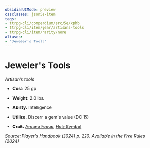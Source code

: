 ```yaml
---
obsidianUIMode: preview
cssclasses: json5e-item
tags:
- ttrpg-cli/compendium/src/5e/xphb
- ttrpg-cli/item/gear/artisans-tools
- ttrpg-cli/item/rarity/none
aliases: 
- "Jeweler's Tools"
---
```

# Jeweler's Tools
*Artisan's tools*  


- **Cost**: 25 gp
- **Weight**: 2.0 lbs.

- **Ability.** Intelligence  
- **Utilize.** Discern a gem's value (DC 15)  
- **Craft.** [Arcane Focus](Misc%20Files/CLI/compendium/items/arcane-focus-xphb.md), [Holy Symbol](Misc%20Files/CLI/compendium/items/holy-symbol-xphb.md)  

*Source: Player's Handbook (2024) p. 220. Available in the Free Rules (2024)*